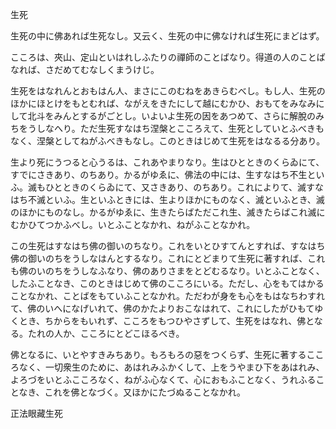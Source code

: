 

生死  

  

 生死の中に佛あれば生死なし。又云く、生死の中に佛なければ生死にまどはず。  

 こころは、夾山、定山といはれしふたりの禪師のことばなり。得道の人のことばなれば、さだめてむなしくまうけじ。  

 生死をはなれんとおもはん人、まさにこのむねをあきらむべし。もし人、生死のほかにほとけをもとむれば、ながえをきたにして越にむかひ、おもてをみなみにして北斗をみんとするがごとし。いよいよ生死の因をあつめて、さらに解脫のみちをうしなへり。ただ生死すなはち涅槃とこころえて、生死としていとふべきもなく、涅槃としてねがふべきもなし。このときはじめて生死をはなるる分あり。  

 生より死にうつると心うるは、これあやまりなり。生はひとときのくらゐにて、すでにさきあり、のちあり。かるがゆゑに、佛法の中には、生すなはち不生といふ。滅もひとときのくらゐにて、又さきあり、のちあり。これによりて、滅すなはち不滅といふ。生といふときには、生よりほかにものなく、滅といふとき、滅のほかにものなし。かるがゆゑに、生きたらばただこれ生、滅きたらばこれ滅にむかひてつかふべし。いとふことなかれ、ねがふことなかれ。  

 この生死はすなはち佛の御いのちなり。これをいとひすてんとすれば、すなはち佛の御いのちをうしなはんとするなり。これにとどまりて生死に著すれば、これも佛のいのちをうしなふなり、佛のありさまをとどむるなり。いとふことなく、したふことなき、このときはじめて佛のこころにいる。ただし、心をもてはかることなかれ、ことばをもていふことなかれ。ただわが身をも心をもはなちわすれて、佛のいへになげいれて、佛のかたよりおこなはれて、これにしたがひもてゆくとき、ちからをもいれず、こころをもつひやさずして、生死をはなれ、佛となる。たれの人か、こころにとどこほるべき。  

 佛となるに、いとやすきみちあり。もろもろの惡をつくらず、生死に著するこころなく、一切衆生のために、あはれみふかくして、上をうやまひ下をあはれみ、よろづをいとふこころなく、ねがふ心なくて、心におもふことなく、うれふることなき、これを佛となづく。又ほかにたづぬることなかれ。  

  

正法眼藏生死  

  



